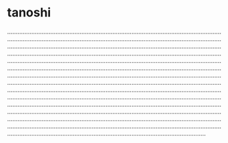 # tanoshi

...........................................................................................................................................................................................................................................................................................................................................................................................................................................................................................................................................................................................................................................................................................................................................................................................................................................................................................................................................................................................................................................................................................................................................................................................................................................................................................................................................................................................................................................................................................................................................................................................................................................................................................................................................................................................................................................................................................................................
